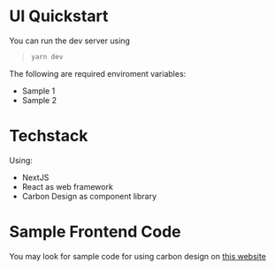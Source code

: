 # UI Quickstart

You can run the dev server using 
>```sh
>yarn dev
>```

The following are required enviroment variables:
- Sample 1
- Sample 2

# Techstack

Using:
- NextJS
- React as web framework
- Carbon Design as component library

# Sample Frontend Code

You may look for sample code for using carbon design on [this website](https://www.carbondesignsystem.com/components/overview/)

